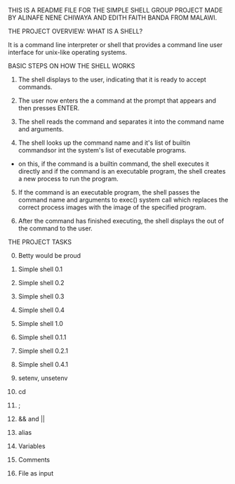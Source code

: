 THIS IS A README FILE FOR THE SIMPLE SHELL GROUP PROJECT MADE BY ALINAFE NENE CHIWAYA AND EDITH FAITH BANDA FROM MALAWI.

THE PROJECT OVERVIEW: WHAT IS A SHELL?

It is a command line interpreter or shell that provides a command line user interface for unix-like operating systems.

BASIC STEPS ON HOW THE SHELL WORKS

1. The shell displays to the user, indicating that it is ready to accept commands.

2. The user now enters the a command at the prompt that appears and then presses ENTER.

3. The shell reads the command and separates it into the command name and arguments.

4. The shell looks up the command name and it's list of builtin commandsor int the system's list of executable programs.
- on this, if the command is a builtin command, the shell executes it directly and if the command is an executable program, the shell creates a new process to run the program.

5. If the command is an executable program, the shell passes the command name and arguments to exec() system call which replaces the correct process images with the image of the specified program.

6. After the command has finished executing, the shell displays the out of the command to the user.

THE PROJECT TASKS

0. Betty would be proud

1. Simple shell 0.1

2. Simple shell 0.2

3. Simple shell 0.3

4. Simple shell 0.4

5. Simple shell 1.0

6. Simple shell 0.1.1

7. Simple shell 0.2.1

8. Simple shell 0.4.1

9. setenv, unsetenv

10. cd

11. ;

12. && and ||

13. alias

14. Variables

15. Comments

16. File as input

